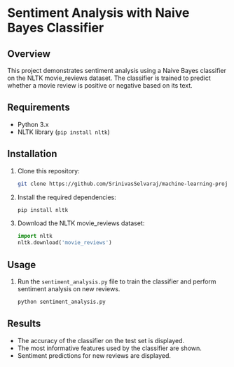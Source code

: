 # Sentiment Analysis with Naive Bayes Classifier

## Overview
This project demonstrates sentiment analysis using a Naive Bayes classifier on the NLTK movie_reviews dataset. The classifier is trained to predict whether a movie review is positive or negative based on its text.

## Requirements
- Python 3.x
- NLTK library (`pip install nltk`)

## Installation
1. Clone this repository:
   ```bash
   git clone https://github.com/SrinivasSelvaraj/machine-learning-project-on-sentimental-analysis-using-Naive-Bayes-classifier
   ```
2. Install the required dependencies:
   ```bash
   pip install nltk
   ```
3. Download the NLTK movie_reviews dataset:
   ```python
   import nltk
   nltk.download('movie_reviews')
   ```

## Usage
1. Run the `sentiment_analysis.py` file to train the classifier and perform sentiment analysis on new reviews.
   ```bash
   python sentiment_analysis.py
   ```

## Results
- The accuracy of the classifier on the test set is displayed.
- The most informative features used by the classifier are shown.
- Sentiment predictions for new reviews are displayed.

